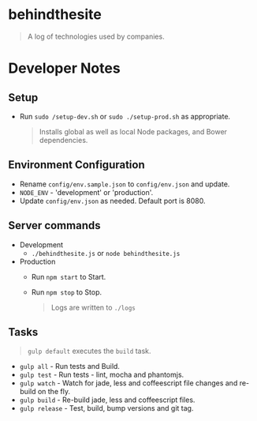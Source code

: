 behindthesite
==========

> A log of technologies used by companies. 


# Developer Notes

## Setup

- Run `sudo /setup-dev.sh` or `sudo ./setup-prod.sh` as appropriate.

    > Installs global as well as local Node packages, and Bower dependencies.

## Environment Configuration

- Rename `config/env.sample.json` to `config/env.json` and update.
- `NODE_ENV` - 'development' or 'production'. 
- Update `config/env.json` as needed.  Default port is 8080.

## Server commands

- Development
  - `./behindthesite.js` or `node behindthesite.js`
- Production
  - Run `npm start` to Start.
  - Run `npm stop` to Stop.

    > Logs are written to `./logs`


## Tasks

> `gulp default` executes the `build` task.

- `gulp all` - Run tests and Build.
- `gulp test` - Run tests - lint, mocha and phantomjs.
- `gulp watch` - Watch for jade, less and coffeescript file changes and re-build on the fly.
- `gulp build` - Re-build jade, less and coffeescript files.
- `gulp release` - Test, build, bump versions and git tag.
